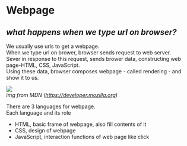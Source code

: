 # **Webpage**

## *what happens when we type url on browser?*
We usually use urls to get a webpage.   
When we type url on brower, browser sends request to web server.   
Sever in response to this request, sends brower data, constructing web page-HTML, CSS, JavaScript.   
Using these data, browser composes webpage - called rendering - and show it to us. 

![](https://developer.mozilla.org/en-US/docs/Learn/Server-side/First_steps/Client-Server_overview/basic_static_app_server.png)   
*img from MDN (https://developer.mozilla.org)*   

There are 3 languages for webpage.   
Each language and its role      
- HTML, basic frame of webpage, also fill contents of it
- CSS, design of webpage
- JavaScript, interaction functions of web page like click
